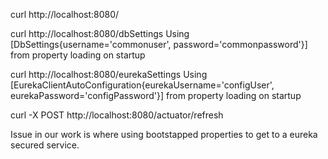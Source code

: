 curl http://localhost:8080/

curl http://localhost:8080/dbSettings
 Using [DbSettings{username='commonuser', password='commonpassword'}] from property loading on startup
 
curl http://localhost:8080/eurekaSettings
 Using [EurekaClientAutoConfiguration{eurekaUsername='configUser', eurekaPassword='configPassword'}] from property loading on startup
 

curl -X POST http://localhost:8080/actuator/refresh


Issue in our work is where using bootstapped properties to get to a eureka secured service.
